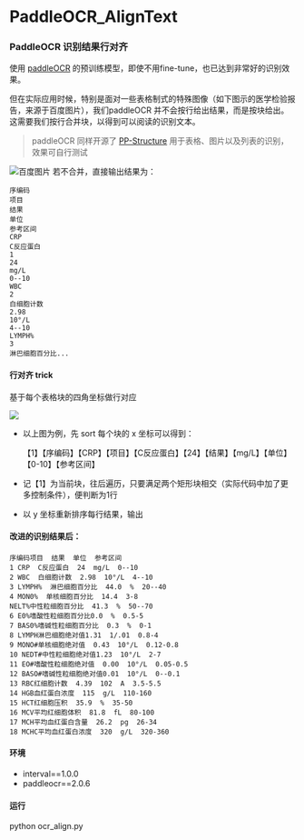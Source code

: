 # PaddleOCR_AlignText

### PaddleOCR 识别结果行对齐

使用 [paddleOCR](https://github.com/PaddlePaddle)  的预训练模型，即使不用fine-tune，也已达到非常好的识别效果。

但在实际应用时候，特别是面对一些表格制式的特殊图像（如下图示的医学检验报告，来源于百度图片），我们paddleOCR 并不会按行给出结果，而是按块给出。这需要我们按行合并块，以得到可以阅读的识别文本。

> paddleOCR 同样开源了 [PP-Structure](https://github.com/PaddlePaddle/PaddleOCR/blob/release/2.2/ppstructure/README_ch.md) 用于表格、图片以及列表的识别，效果可自行测试

![百度图片](https://i.loli.net/2021/11/17/HlSU3yZscFKA8wB.png)
若不合并，直接输出结果为：
```
序编码
项目
结果
单位
参考区间
CRP
C反应蛋白
1
24
mg/L
0--10
WBC
2
白细胞计数
2.98
10°/L
4--10
LYMPH%
3
淋巴细胞百分比...
```

#### 行对齐 trick

基于每个表格块的四角坐标做行对应

![]( https://i.loli.net/2021/11/17/ZLDoOFeCjTQNxaE.png)

+ 以上图为例，先 sort 每个块的 x 坐标可以得到：

  【1】【序编码】【CRP】【项目】【C反应蛋白】【24】【结果】【mg/L】【单位】【0-10】【参考区间】

+ 记【1】为当前块，往后遍历，只要满足两个矩形块相交（实际代码中加了更多控制条件），便判断为1行

+ 以 y 坐标重新排序每行结果，输出

#### 改进的识别结果后：
```
序编码项目  结果  单位  参考区间  
1 CRP  C反应蛋白  24  mg/L  0--10  
2 WBC  白细胞计数  2.98  10°/L  4--10  
3 LYMPH%  淋巴细胞百分比  44.0  %  20--40  
4 MON0%  单核细胞百分比  14.4  3-8  
NELT%中性粒细胞百分比  41.3  %  50--70  
6 E0%嗜酸性粒细胞百分比0.0  %  0.5-5  
7 BAS0%嗜碱性粒细胞百分比  0.3  %  0-1  
8 LYMPH淋巴细胞绝对值1.31  1/.01  0.8-4  
9 MONO#单核细胞绝对值  0.43  10°/L  0.12-0.8  
10 NEDT#中性粒细胞绝对值1.23  10°/L  2-7  
11 EO#嗜酸性粒细胞绝对值  0.00  10°/L  0.05-0.5  
12 BASO#嗜碱性粒细胞绝对值0.01  10°/L  0--0.1  
13 RBC红细胞计数  4.39  102  A  3.5-5.5  
14 HGB血红蛋白浓度  115  g/L  110-160  
15 HCT红细胞压积  35.9  %  35-50  
16 MCV平均红细胞体积  81.8  fL  80-100  
17 MCH平均血红蛋白含量  26.2  pg  26-34  
18 MCHC平均血红蛋白浓度  320  g/L  320-360  
```
#### 环境
+ interval==1.0.0
+ paddleocr==2.0.6
#### 运行
python ocr_align.py

